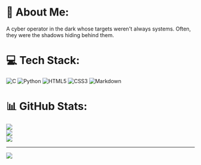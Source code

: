 # 💫 About Me:
A cyber operator in the dark whose targets weren't always systems. Often, they were the shadows hiding behind them.

# 💻 Tech Stack:
![C](https://img.shields.io/badge/c-%2300599C.svg?style=for-the-badge&logo=c&logoColor=white) ![Python](https://img.shields.io/badge/python-3670A0?style=for-the-badge&logo=python&logoColor=ffdd54) ![HTML5](https://img.shields.io/badge/html5-%23E34F26.svg?style=for-the-badge&logo=html5&logoColor=white) ![CSS3](https://img.shields.io/badge/css3-%231572B6.svg?style=for-the-badge&logo=css3&logoColor=white) ![Markdown](https://img.shields.io/badge/markdown-%23000000.svg?style=for-the-badge&logo=markdown&logoColor=white)
# 📊 GitHub Stats:
![](https://github-readme-stats.vercel.app/api?username=DexerTDP&theme=dark&hide_border=false&include_all_commits=false&count_private=false)<br/>
![](https://nirzak-streak-stats.vercel.app/?user=DexerTDP&theme=dark&hide_border=false)<br/>
![](https://github-readme-stats.vercel.app/api/top-langs/?username=DexerTDP&theme=dark&hide_border=false&include_all_commits=false&count_private=false&layout=compact)

---
[![](https://visitcount.itsvg.in/api?id=DexerTDP&icon=0&color=0)](https://visitcount.itsvg.in)

<!-- Proudly created with GPRM ( https://gprm.itsvg.in ) -->

